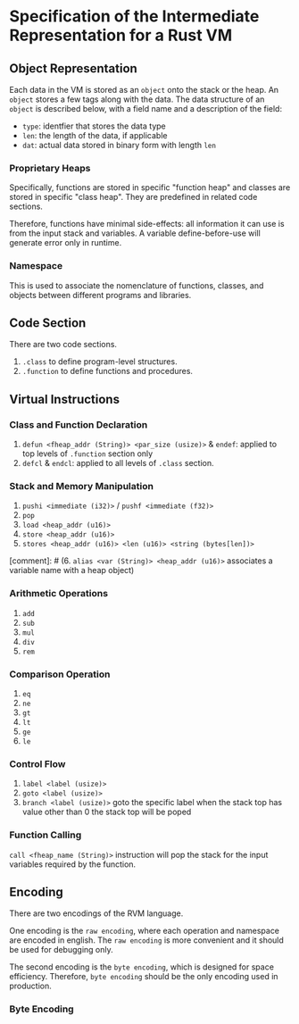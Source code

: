 # Specification of the Intermediate Representation for a Rust VM

## Object Representation

Each data in the VM is stored as an `object` onto the stack or the heap. An `object` stores a few tags along with the data. The data structure of an `object` is described below, with a field name and a description of the field:

* `type`: identfier that stores the data type
* `len`: the length of the data, if applicable
* `dat`: actual data stored in binary form with length `len`

### Proprietary Heaps

Specifically, functions are stored in specific "function heap" and classes are stored in specific "class heap". They are predefined in related code sections.

Therefore, functions have minimal side-effects: all information it can use is from the input stack and variables. A variable define-before-use will generate error only in runtime.

### Namespace

This is used to associate the nomenclature of functions, classes, and objects between different programs and libraries.

## Code Section

There are two code sections.

1. `.class` to define program-level structures.
2. `.function` to define functions and procedures.

## Virtual Instructions

### Class and Function Declaration

1. `defun <fheap_addr (String)> <par_size (usize)>` & `endef`: applied to top levels of `.function` section only
2. `defcl` & `endcl`: applied to all levels of `.class` section.

### Stack and Memory Manipulation

1. `pushi <immediate (i32)>` / `pushf <immediate (f32)>`
2. `pop`
3. `load <heap_addr (u16)>`
4. `store <heap_addr (u16)>`
5. `stores <heap_addr (u16)> <len (u16)> <string (bytes[len])>`

[comment]: # (6. `alias <var (String)> <heap_addr (u16)>` associates a variable name with a heap object)

### Arithmetic Operations

1. `add`
2. `sub`
3. `mul`
4. `div`
5. `rem`

### Comparison Operation

1. `eq`
2. `ne`
3. `gt`
4. `lt`
5. `ge`
6. `le`

### Control Flow

1. `label <label (usize)>`
2. `goto <label (usize)>`
3. `branch <label (usize)>` 
    goto the specific label when the stack top has value other than 0
    the stack top will be poped

### Function Calling

`call <fheap_name (String)>` instruction will pop the stack for the input variables required by the function.

## Encoding

There are two encodings of the RVM language.

One encoding is the `raw encoding`, where each operation and namespace are encoded in english.
The `raw encoding` is more convenient and it should be used for debugging only.

The second encoding is the `byte encoding`, which is designed for space efficiency.
Therefore, `byte encoding` should be the only encoding used in production.

### Byte Encoding
